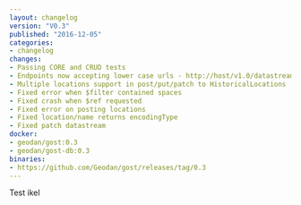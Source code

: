 ```yaml
---
layout: changelog
version: "V0.3"
published: "2016-12-05"
categories: 
- changelog 
changes: 
- Passing CORE and CRUD tests 
- Endpoints now accepting lower case urls - http://host/v1.0/datastreams(1)/observations
- Multiple locations support in post/put/patch to HistoricalLocations
- Fixed error when $filter contained spaces
- Fixed crash when $ref requested
- Fixed error on posting locations
- Fixed location/name returns encodingType
- Fixed patch datastream
docker:
- geodan/gost:0.3
- geodan/gost-db:0.3
binaries:
- https://github.com/Geodan/gost/releases/tag/0.3
---
```

Test ikel 